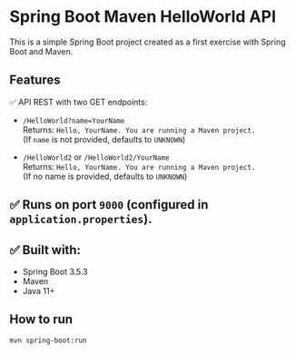 # Spring Boot Maven HelloWorld API

This is a simple Spring Boot project created as a first exercise with Spring Boot and Maven.

## Features
✅ API REST with two GET endpoints:
- `/HelloWorld?name=YourName`  
  Returns: `Hello, YourName. You are running a Maven project.`  
  (If `name` is not provided, defaults to `UNKNOWN`)

- `/HelloWorld2` or `/HelloWorld2/YourName`  
  Returns: `Hello, YourName. You are running a Maven project.`  
  (If no name is provided, defaults to `UNKNOWN`)

## ✅ Runs on port `9000` (configured in `application.properties`).

## ✅ Built with:
- Spring Boot 3.5.3
- Maven
- Java 11+

## How to run
```bash
mvn spring-boot:run
